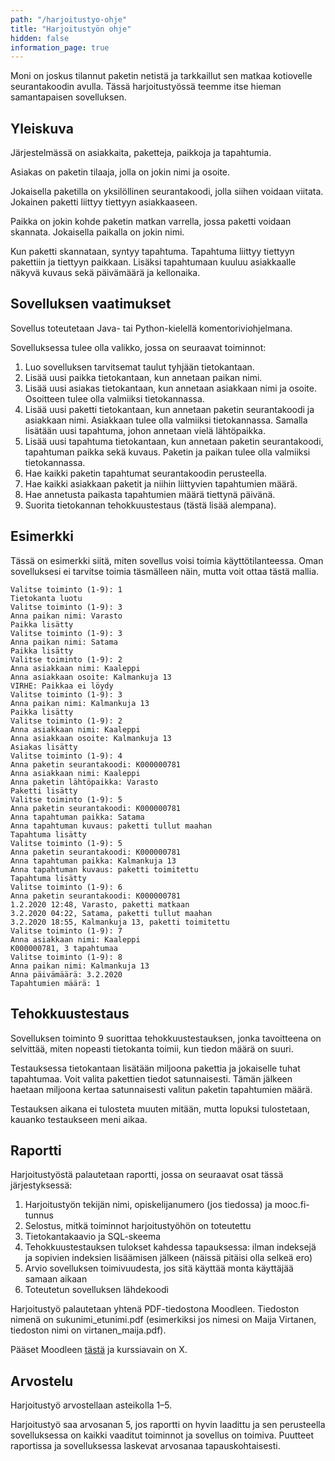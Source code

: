 ```yaml
---
path: "/harjoitustyo-ohje"
title: "Harjoitustyön ohje"
hidden: false
information_page: true
---
```


Moni on joskus tilannut paketin netistä ja tarkkaillut sen matkaa
kotiovelle seurantakoodin avulla.
Tässä harjoitustyössä teemme itse hieman samantapaisen sovelluksen.

## Yleiskuva

Järjestelmässä on asiakkaita, paketteja, paikkoja ja tapahtumia.

Asiakas on paketin tilaaja, jolla on jokin nimi ja osoite.

Jokaisella paketilla on yksilöllinen seurantakoodi, jolla siihen voidaan viitata.
Jokainen paketti liittyy tiettyyn asiakkaaseen.

Paikka on jokin kohde paketin matkan varrella, jossa paketti voidaan skannata.
Jokaisella paikalla on jokin nimi.

Kun paketti skannataan, syntyy tapahtuma. Tapahtuma liittyy tiettyyn pakettiin
ja tiettyyn paikkaan. Lisäksi tapahtumaan kuuluu asiakkaalle näkyvä kuvaus
sekä päivämäärä ja kellonaika.

## Sovelluksen vaatimukset

Sovellus toteutetaan Java- tai Python-kielellä komentoriviohjelmana.

Sovelluksessa tulee olla valikko, jossa on seuraavat toiminnot:

1. Luo sovelluksen tarvitsemat taulut tyhjään tietokantaan.
2. Lisää uusi paikka tietokantaan, kun annetaan paikan nimi.
3. Lisää uusi asiakas tietokantaan, kun annetaan asiakkaan nimi ja osoite.
   Osoitteen tulee olla valmiiksi tietokannassa.
4. Lisää uusi paketti tietokantaan, kun annetaan paketin seurantakoodi ja
   asiakkaan nimi. Asiakkaan tulee olla valmiiksi tietokannassa.
   Samalla lisätään uusi tapahtuma, johon annetaan vielä lähtöpaikka.
5. Lisää uusi tapahtuma tietokantaan, kun annetaan paketin seurantakoodi,
   tapahtuman paikka sekä kuvaus. Paketin ja paikan tulee olla valmiiksi tietokannassa.
6. Hae kaikki paketin tapahtumat seurantakoodin perusteella.
7. Hae kaikki asiakkaan paketit ja niihin liittyvien tapahtumien määrä.
8. Hae annetusta paikasta tapahtumien määrä tiettynä päivänä.
9. Suorita tietokannan tehokkuustestaus (tästä lisää alempana).

## Esimerkki

Tässä on esimerkki siitä, miten sovellus voisi toimia käyttötilanteessa.
Oman sovelluksesi ei tarvitse toimia täsmälleen näin, mutta voit ottaa tästä mallia.

```x
Valitse toiminto (1-9): 1
Tietokanta luotu
Valitse toiminto (1-9): 3
Anna paikan nimi: Varasto
Paikka lisätty
Valitse toiminto (1-9): 3
Anna paikan nimi: Satama
Paikka lisätty
Valitse toiminto (1-9): 2
Anna asiakkaan nimi: Kaaleppi
Anna asiakkaan osoite: Kalmankuja 13
VIRHE: Paikkaa ei löydy
Valitse toiminto (1-9): 3
Anna paikan nimi: Kalmankuja 13
Paikka lisätty
Valitse toiminto (1-9): 2
Anna asiakkaan nimi: Kaaleppi
Anna asiakkaan osoite: Kalmankuja 13
Asiakas lisätty
Valitse toiminto (1-9): 4
Anna paketin seurantakoodi: K000000781
Anna asiakkaan nimi: Kaaleppi
Anna paketin lähtöpaikka: Varasto
Paketti lisätty
Valitse toiminto (1-9): 5
Anna paketin seurantakoodi: K000000781
Anna tapahtuman paikka: Satama
Anna tapahtuman kuvaus: paketti tullut maahan
Tapahtuma lisätty
Valitse toiminto (1-9): 5
Anna paketin seurantakoodi: K000000781
Anna tapahtuman paikka: Kalmankuja 13
Anna tapahtuman kuvaus: paketti toimitettu
Tapahtuma lisätty
Valitse toiminto (1-9): 6
Anna paketin seurantakoodi: K000000781
1.2.2020 12:48, Varasto, paketti matkaan
3.2.2020 04:22, Satama, paketti tullut maahan
3.2.2020 18:55, Kalmankuja 13, paketti toimitettu
Valitse toiminto (1-9): 7
Anna asiakkaan nimi: Kaaleppi
K000000781, 3 tapahtumaa
Valitse toiminto (1-9): 8
Anna paikan nimi: Kalmankuja 13
Anna päivämäärä: 3.2.2020
Tapahtumien määrä: 1
```

## Tehokkuustestaus

Sovelluksen toiminto 9 suorittaa tehokkuustestauksen,
jonka tavoitteena on selvittää, miten nopeasti tietokanta toimii,
kun tiedon määrä on suuri.

Testauksessa tietokantaan lisätään miljoona pakettia ja jokaiselle tuhat tapahtumaa.
Voit valita pakettien tiedot satunnaisesti.
Tämän jälkeen haetaan miljoona kertaa satunnaisesti valitun
paketin tapahtumien määrä.

Testauksen aikana ei tulosteta muuten mitään,
mutta lopuksi tulostetaan, kauanko testaukseen meni aikaa.

## Raportti

Harjoitustyöstä palautetaan raportti, jossa on seuraavat osat
tässä järjestyksessä:

1. Harjoitustyön tekijän nimi, opiskelijanumero (jos tiedossa) ja mooc.fi-tunnus
2. Selostus, mitkä toiminnot harjoitustyöhön on toteutettu
3. Tietokantakaavio ja SQL-skeema
4. Tehokkuustestauksen tulokset kahdessa tapauksessa: ilman indeksejä
   ja sopivien indeksien lisäämisen jälkeen (näissä pitäisi olla selkeä ero)
5. Arvio sovelluksen toimivuudesta, jos sitä käyttää monta käyttäjää samaan aikaan
6. Toteutetun sovelluksen lähdekoodi

Harjoitustyö palautetaan yhtenä PDF-tiedostona Moodleen.
Tiedoston nimenä on sukunimi\_etunimi.pdf (esimerkiksi jos nimesi on Maija Virtanen,
tiedoston nimi on virtanen_maija.pdf).

Pääset Moodleen [tästä](lol) ja kurssiavain on X.

## Arvostelu

Harjoitustyö arvostellaan asteikolla 1–5.

Harjoitustyö saa arvosanan 5, jos raportti on hyvin laadittu ja sen perusteella
sovelluksessa on kaikki vaaditut toiminnot ja sovellus on toimiva.
Puutteet raportissa ja sovelluksessa laskevat arvosanaa tapauskohtaisesti.
